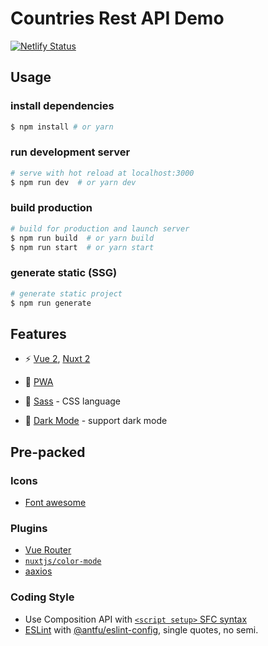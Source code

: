 # Countries Rest API Demo

[![Netlify Status](https://api.netlify.com/api/v1/badges/4d3f0dd1-8d1c-422d-a5a6-4521e051e321/deploy-status)](https://app.netlify.com/sites/alibaba-challenge/deploys)

## Usage

### install dependencies
```bash
$ npm install # or yarn
```
### run development server
```bash
# serve with hot reload at localhost:3000
$ npm run dev  # or yarn dev
```
### build production
```bash
# build for production and launch server
$ npm run build  # or yarn build
$ npm run start  # or yarn start
```
### generate static (SSG)
```bash
# generate static project
$ npm run generate
```

## Features

- ⚡️ [Vue 2](https://v2.vuejs.org/), [Nuxt 2](https://nuxtjs.org/)

- 📲 [PWA](https://pwa.nuxtjs.org/)

- 🎨 [Sass](https://sass-lang.com/) -  CSS language

- 🌙 [Dark Mode](https://color-mode.nuxtjs.org/) - support dark mode

## Pre-packed


### Icons

- [Font awesome](https://fontawesome.com/)

### Plugins

- [Vue Router](https://github.com/vuejs/vue-router)
- [`nuxtjs/color-mode`](https://color-mode.nuxtjs.org/)
- [aaxios](https://axios-http.com/)

### Coding Style

- Use Composition API with [`<script setup>` SFC syntax](https://github.com/vuejs/rfcs/pull/227)
- [ESLint](https://eslint.org/) with [@antfu/eslint-config](https://github.com/antfu/eslint-config), single quotes, no semi.

